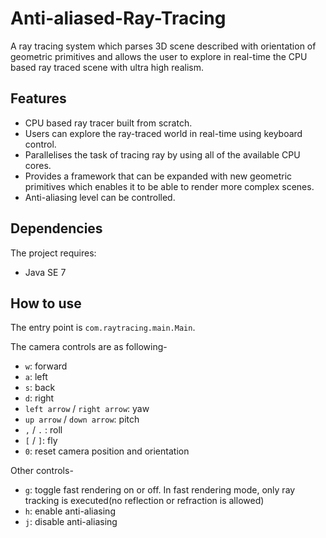 # Anti-aliased-Ray-Tracing

A ray tracing system which parses 3D scene described with orientation of geometric primitives and allows the user to explore in real-time the CPU based ray traced scene with ultra high realism.

Features
--------
- CPU based ray tracer built from scratch.
- Users can explore the ray-traced world in real-time using keyboard control.
- Parallelises the task of tracing ray by using all of the available CPU cores.
- Provides a framework that can be expanded with new geometric primitives which enables it to be able to render more complex scenes.
- Anti-aliasing level can be controlled.

Dependencies
------------
The project requires:
- Java SE 7

How to use
------------
The entry point is ``` com.raytracing.main.Main ```.

The camera controls are as following-
* `w`: forward
* `a`: left
* `s`: back
* `d`: right
* `left arrow` / `right arrow`: yaw
* `up arrow` / `down arrow`: pitch
* `,` / `.` : roll
* `[` / `]`: fly
* `0`: reset camera position and orientation

Other controls-
* `g`: toggle fast rendering on or off. In fast rendering mode, only ray tracking is executed(no reflection or refraction is allowed)
* `h`: enable anti-aliasing
* `j`: disable anti-aliasing
